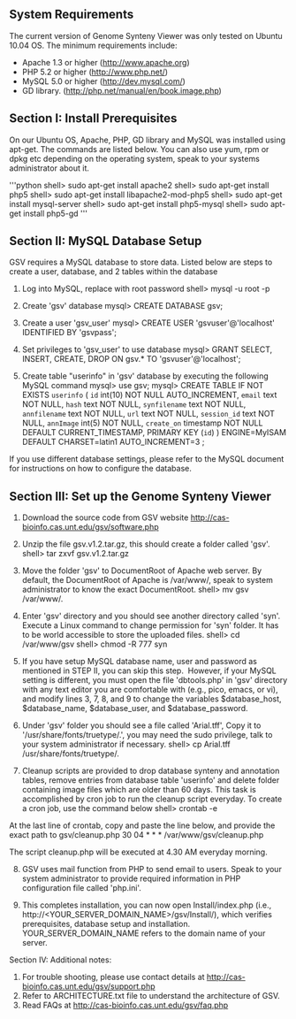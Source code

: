 System Requirements
-------------------

The current version of Genome Synteny Viewer was only tested on Ubuntu 10.04 OS. The minimum requirements include: 
- Apache 1.3 or higher (http://www.apache.org)
- PHP 5.2 or higher (http://www.php.net/)
- MySQL 5.0 or higher (http://dev.mysql.com/)
- GD library. (http://php.net/manual/en/book.image.php)

Section I: Install Prerequisites
--------------------------------

On our Ubuntu OS, Apache, PHP, GD library and MySQL was installed using apt-get. The commands are listed below. You can also use yum, rpm or dpkg etc depending on the operating system, speak to your systems administrator about it.

'''python
	shell> sudo apt-get install apache2
	shell> sudo apt-get install php5
	shell> sudo apt-get install libapache2-mod-php5
	shell> sudo apt-get install mysql-server
	shell> sudo apt-get install php5-mysql
	shell> sudo apt-get install php5-gd
'''

Section II: MySQL Database Setup
--------------------------------

GSV requires a MySQL database to store data. Listed below are steps to create a user, database, and 2 tables within the database

1. Log into MySQL, replace <password> with root password
	shell> mysql -u root -p <password>

2. Create 'gsv' database
	mysql> CREATE DATABASE gsv;

3. Create a user 'gsv_user'
	mysql> CREATE USER 'gsvuser'@'localhost' IDENTIFIED BY 'gsvpass';


4. Set privileges to 'gsv_user' to use database 
	mysql> GRANT SELECT, INSERT, CREATE, DROP ON gsv.* TO 'gsvuser'@'localhost';

5. Create table "userinfo" in 'gsv' database by executing the following MySQL command
	mysql> use gsv;
	mysql> CREATE TABLE IF NOT EXISTS `userinfo` (
		`id` int(10) NOT NULL AUTO_INCREMENT,
		`email` text NOT NULL,
		`hash` text NOT NULL,
		`synfilename` text NOT NULL,
		`annfilename` text NOT NULL,
		`url` text NOT NULL,
		`session_id` text NOT NULL,
		`annImage`   int(5) NOT NULL,
		`create_on` timestamp NOT NULL DEFAULT CURRENT_TIMESTAMP,
		PRIMARY KEY (`id`)
		) ENGINE=MyISAM  DEFAULT CHARSET=latin1 AUTO_INCREMENT=3 ;

If you use different database settings, please refer to the MySQL document for instructions on how to configure the database.


Section III: Set up the Genome Synteny Viewer
-----------------------------------------

1. Download the source code from GSV website http://cas-bioinfo.cas.unt.edu/gsv/software.php

2. Unzip the file gsv.v1.2.tar.gz, this should create a folder called 'gsv'.
	shell> tar zxvf gsv.v1.2.tar.gz

3. Move the folder 'gsv' to DocumentRoot of Apache web server. By default, the DocumentRoot of Apache is /var/www/, speak to system administrator to know the exact DocumentRoot.
	shell> mv gsv /var/www/.
	
4. Enter 'gsv' directory and you should see another directory called 'syn'. Execute a Linux command to change permission for 'syn' folder. It has to be world accessible to store the uploaded files.
	shell> cd /var/www/gsv
	shell> chmod -R 777 syn

5. If you have setup MySQL database name, user and password as mentioned in STEP II, you can skip this step.  However, if your MySQL setting is different, you must open the file 'dbtools.php' in 'gsv' directory with any text editor you are comfortable with (e.g., pico, emacs, or vi), and modify lines 3, 7, 8, and 9 to change the variables $database_host, $database_name, $database_user, and $database_password.

6. Under 'gsv' folder you should see a file called 'Arial.tff', Copy it to '/usr/share/fonts/truetype/.', you may need the sudo privilege, talk to your system administrator if necessary.
	shell> cp Arial.tff /usr/share/fonts/truetype/.

7. Cleanup scripts are provided to drop database synteny and annotation tables, remove entries from database table 'userinfo' and delete folder containing image files which are older than 60 days. This task is accomplished by cron job to run the cleanup script everyday. To create a cron job, use the command below
	shell> crontab -e

At the last line of crontab, copy and paste the line below, and provide the exact path to gsv/cleanup.php
	30 04 * * * /var/www/gsv/cleanup.php

The script cleanup.php will be executed at 4.30 AM everyday morning.

8. GSV uses mail function from PHP to send email to users. Speak to your system administrator to provide required information in PHP configuration file called 'php.ini'.

9. This completes installation, you can now open Install/index.php (i.e., http://<YOUR_SERVER_DOMAIN_NAME>/gsv/Install/), which verifies prerequisites, database setup and installation. YOUR_SERVER_DOMAIN_NAME refers to the domain name of your server.

Section IV: Additional notes:

1. For trouble shooting, please use contact details at http://cas-bioinfo.cas.unt.edu/gsv/support.php 
2. Refer to ARCHITECTURE.txt file to understand the architecture of GSV.
3. Read FAQs at http://cas-bioinfo.cas.unt.edu/gsv/faq.php 

